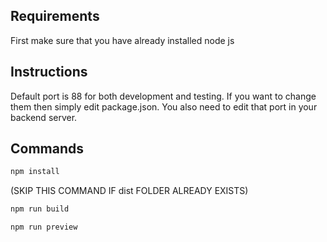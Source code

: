 ## Requirements

First make sure that you have already installed node js

## Instructions

Default port is 88 for both development and testing. If you want to change them then simply edit package.json. You also need to edit that port in your backend server.


## Commands

```sh
npm install
```

(SKIP THIS COMMAND IF dist FOLDER ALREADY EXISTS)
```sh
npm run build
```

```sh
npm run preview
```
